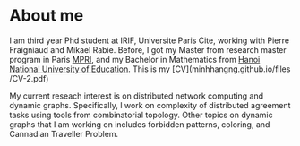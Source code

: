 About me
======
I am third year Phd student at IRIF, Universite Paris Cite, working with Pierre Fraigniaud and Mikael Rabie. Before, I got my Master from research master program in Paris [MPRI](https://wikimpri.dptinfo.ens-cachan.fr/doku.php), and my Bachelor in Mathematics from [Hanoi National University of Education](https://english.hnue.edu.vn). This is my [CV](minhhangng.github.io/files
/CV-2.pdf)

My current reseach interest is on distributed network computing and dynamic graphs. Specifically, I work on complexity of distributed agreement tasks using tools from combinatorial topology. Other topics on dynamic graphs that I am working on includes forbidden patterns, coloring, and Cannadian Traveller Problem. 



